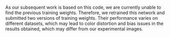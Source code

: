 As our subsequent work is based on this code, we are currently unable to find the previous training weights. Therefore, we retrained this network and submitted two versions of training weights. Their performance varies on different datasets, which may lead to color distortion and bias issues in the results obtained, which may differ from our experimental images.

